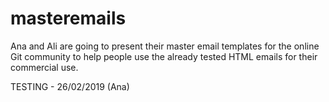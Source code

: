 # masteremails
Ana and Ali are going to present their master email templates for the online Git community to help people use the already tested HTML emails for their commercial use.

TESTING - 26/02/2019 (Ana)
